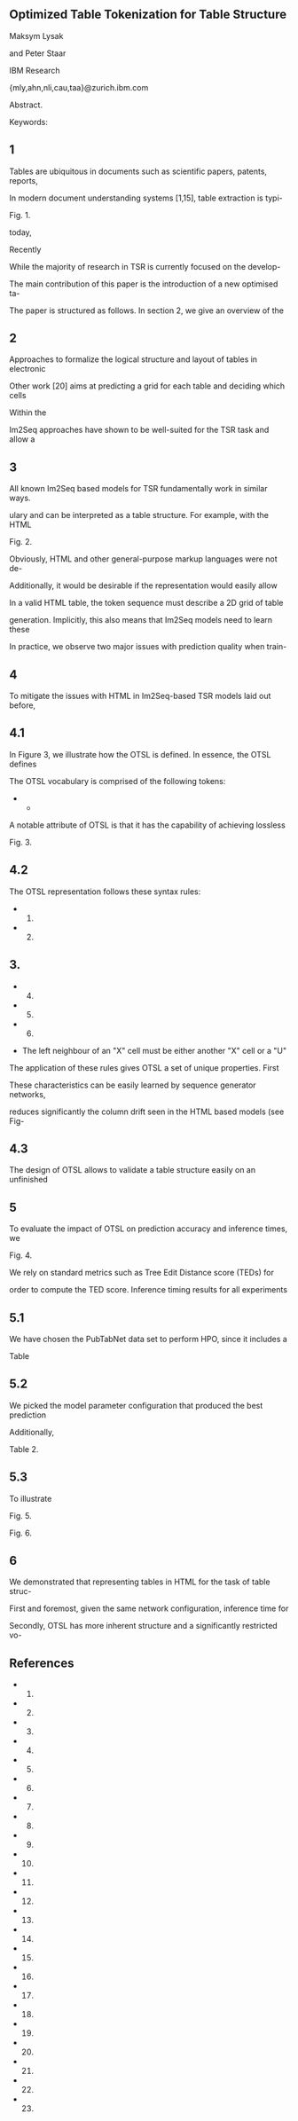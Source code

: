 ## Optimized Table Tokenization for Table Structure

Maksym Lysak

and Peter Staar

IBM Research

{mly,ahn,nli,cau,taa}@zurich.ibm.com

Abstract.

Keywords:

## 1

Tables are ubiquitous in documents such as scientific papers, patents, reports,

In modern document understanding systems [1,15], table extraction is typi-

Fig. 1.
<!-- image -->

today,

Recently

While the majority of research in TSR is currently focused on the develop-

The main contribution of this paper is the introduction of a new optimised ta-

The paper is structured as follows. In section 2, we give an overview of the

## 2

Approaches to formalize the logical structure and layout of tables in electronic

Other work [20] aims at predicting a grid for each table and deciding which cells

Within the

Im2Seq approaches have shown to be well-suited for the TSR task and allow a

## 3

All known Im2Seq based models for TSR fundamentally work in similar ways.

ulary and can be interpreted as a table structure. For example, with the HTML

Fig. 2.
<!-- image -->

Obviously, HTML and other general-purpose markup languages were not de-

Additionally, it would be desirable if the representation would easily allow

In a valid HTML table, the token sequence must describe a 2D grid of table

generation. Implicitly, this also means that Im2Seq models need to learn these

In practice, we observe two major issues with prediction quality when train-

## 4

To mitigate the issues with HTML in Im2Seq-based TSR models laid out before,

## 4.1

In Figure 3, we illustrate how the OTSL is defined. In essence, the OTSL defines

The OTSL vocabulary is comprised of the following tokens:

- -

A notable attribute of OTSL is that it has the capability of achieving lossless

Fig. 3.
<!-- image -->

## 4.2

The OTSL representation follows these syntax rules:

- 1.

- 2.

## 3.

- 4.

- 5.

- 6.

- The left neighbour of an "X" cell must be either another "X" cell or a "U"

The application of these rules gives OTSL a set of unique properties. First

These characteristics can be easily learned by sequence generator networks,

reduces significantly the column drift seen in the HTML based models (see Fig-

## 4.3

The design of OTSL allows to validate a table structure easily on an unfinished

## 5

To evaluate the impact of OTSL on prediction accuracy and inference times, we

Fig. 4.
<!-- image -->

We rely on standard metrics such as Tree Edit Distance score (TEDs) for

order to compute the TED score. Inference timing results for all experiments

## 5.1

We have chosen the PubTabNet data set to perform HPO, since it includes a

Table



## 5.2

We picked the model parameter configuration that produced the best prediction

Additionally,

Table 2.



## 5.3

To illustrate

Fig. 5.
<!-- image -->

Fig. 6.
<!-- image -->

## 6

We demonstrated that representing tables in HTML for the task of table struc-

First and foremost, given the same network configuration, inference time for

Secondly, OTSL has more inherent structure and a significantly restricted vo-

## References

- 1.

- 2.

- 3.

- 4.

- 5.

- 6.

- 7.

- 8.

- 9.

- 10.

- 11.

- 12.

- 13.

- 14.

- 15.

- 16.

- 17.

- 18.

- 19.

- 20.

- 21.

- 22.

- 23.
